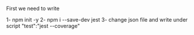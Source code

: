 First we need to write 

1- npm init -y 
2- npm i --save-dev jest
3- change json file and write under script "test":"jest --coverage"
